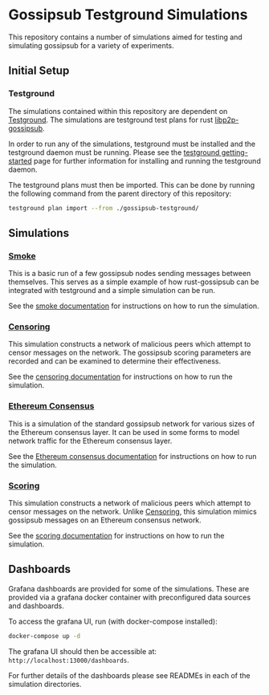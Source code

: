 # Gossipsub Testground Simulations


This repository contains a number of simulations aimed for testing and
simulating gossipsub for a variety of experiments.


## Initial Setup

### Testground

The simulations contained within this repository are dependent on [Testground](https://github.com/testground/testground). The simulations are testground test plans for rust [libp2p-gossipsub](https://github.com/libp2p/rust-libp2p/tree/master/protocols/gossipsub).

In order to run any of the simulations, testground must be installed and the
testground daemon must be running. Please see the [testground getting-started](https://docs.testground.ai/getting-started) page for further information for installing and running the testground daemon.


The testground plans must then be imported. This can be done by running the
following command from the parent directory of this repository:
```sh
testground plan import --from ./gossipsub-testground/
```

## Simulations

### [Smoke](./smoke/README.md)

This is a basic run of a few gossipsub nodes sending messages between
themselves. This serves as a simple example of how rust-gossipsub can be
integrated with testground and a simple simulation can be run.

See the [smoke documentation](./smoke/README.md) for instructions on how to run
the simulation.

### [Censoring](./censoring/README.md)

This simulation constructs a network of malicious peers which attempt to censor
messages on the network. The gossipsub scoring parameters are recorded and can
be examined to determine their effectiveness.

See the [censoring documentation](./censoring/README.md) for instructions on how to run
the simulation.

### [Ethereum Consensus](./eth_consensus/README.md)

This is a simulation of the standard gossipsub network for various sizes of the
Ethereum consensus layer. It can be used in some forms to model network traffic
for the Ethereum consensus layer.

See the [Ethereum consensus documentation](./eth_consensus/README.md) for instructions on how to run
the simulation.

### [Scoring](./scoring/README.md)

This simulation constructs a network of malicious peers which attempt to censor
messages on the network. Unlike [Censoring](./censoring/README.md), this simulation
mimics gossipsub messages on an Ethereum consensus network.

See the [scoring documentation](./scoring/README.md) for instructions on how to run
the simulation.

## Dashboards

Grafana dashboards are provided for some of the simulations. These are provided
via a grafana docker container with preconfigured data sources and dashboards. 

To access the grafana UI, run (with docker-compose installed):
```sh
docker-compose up -d
```

The grafana UI should then be accessible at: `http://localhost:13000/dashboards`.

For further details of the dashboards please see READMEs in each of the
simulation directories.
